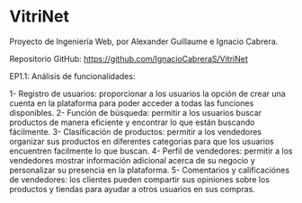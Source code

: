 # VitriNet
Proyecto de Ingeniería Web, por Alexander Guillaume e Ignacio Cabrera.

Repositorio GitHub: https://github.com/IgnacioCabreraS/VitriNet

EP1.1: Análisis de funcionalidades:

1- Registro de usuarios: proporcionar a los usuarios la opción de crear una cuenta en la plataforma para poder acceder a todas las funciones disponibles.
2- Función de búsqueda: permitir a los usuarios buscar productos de manera eficiente y encontrar lo que están buscando fácilmente.
3- Clasificación de productos: permitir a los vendedores organizar sus productos en diferentes categorias para que los usuarios encuentren facilmente lo que buscan.
4- Perfil de vendedores: permitir a los vendedores mostrar información adicional acerca de su negocio y personalizar su presencia en la plataforma.
5- Comentarios y calificaciónes de vendedores: los clientes pueden compartir sus opiniones sobre los productos y tiendas para ayudar a otros usuarios en sus compras.

